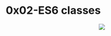 # 0x02-ES6 classes
<p align="center"><img src="https://www.holbertonschool.com/holberton-logo.png"/></p>
